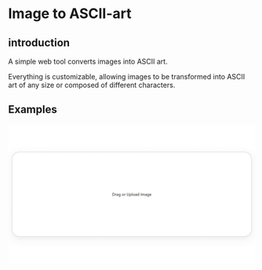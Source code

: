 # Image to ASCII-art
## introduction
A simple web tool converts images into ASCII art. 

Everything is customizable, allowing images to be transformed into ASCII art of any size or composed of different characters.
## Examples
![image](https://github.com/johnson1205/ascii-art/blob/main/x9kx8-cioek.gif)
